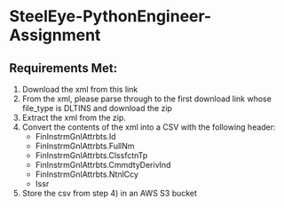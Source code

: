 # SteelEye-PythonEngineer-Assignment

## Requirements Met:

1. Download the xml from this link
2. From the xml, please parse through to the first download link whose file_type is DLTINS and download the zip
3. Extract the xml from the zip.
4. Convert the contents of the xml into a CSV with the following header:
     - FinInstrmGnlAttrbts.Id
     - FinInstrmGnlAttrbts.FullNm
     - FinInstrmGnlAttrbts.ClssfctnTp
     - FinInstrmGnlAttrbts.CmmdtyDerivInd
     - FinInstrmGnlAttrbts.NtnlCcy
     - Issr
5. Store the csv from step 4) in an AWS S3 bucket
